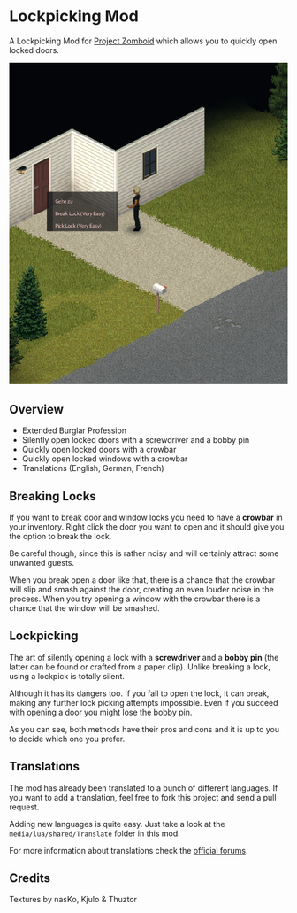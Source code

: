 # Lockpicking Mod

A Lockpicking Mod for [Project Zomboid](http://projectzomboid.com/) which allows you to quickly open locked doors.

![preview](https://raw.githubusercontent.com/cyberbobjr/pz-lockpicking-mod/develop/poster.png)

## Overview

- Extended Burglar Profession
- Silently open locked doors with a screwdriver and a bobby pin
- Quickly open locked doors with a crowbar
- Quickly open locked windows with a crowbar
- Translations (English, German, French)

## Breaking Locks

If you want to break door and window locks you need to have a __crowbar__ in your inventory. Right click the door you want to open and it should give you the option to break the lock.

Be careful though, since this is rather noisy and will certainly attract some unwanted guests.

When you break open a door like that, there is a chance that the crowbar will slip and smash against the door, creating an even louder noise in the process. When you try opening a window with the crowbar there is a chance that the window will be smashed.

## Lockpicking

The art of silently opening a lock with a __screwdriver__ and a __bobby pin__ (the latter can be found or crafted from a paper clip). Unlike breaking a lock, using a lockpick is totally silent.

Although it has its dangers too. If you fail to open the lock, it can break, making any further lock picking attempts impossible. Even if you succeed with opening a door you might lose the bobby pin.

As you can see, both methods have their pros and cons and it is up to you to decide which one you prefer.

## Translations
The mod has already been translated to a bunch of different languages. If you want to add a translation, feel free to fork this project and send a pull request.

Adding new languages is quite easy. Just take a look at the ```media/lua/shared/Translate``` folder in this mod.

For more information about translations check the [official forums](http://theindiestone.com/forums/index.php/forum/56-).

## Credits

Textures by nasKo, Kjulo & Thuztor
